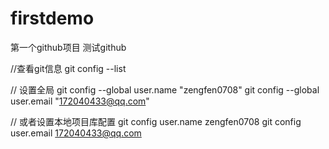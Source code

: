 # firstdemo
第一个github项目
测试github


//查看git信息
git config --list

// 设置全局
git config --global user.name "zengfen0708"
git config --global user.email "172040433@qq.com"

// 或者设置本地项目库配置
git config user.name zengfen0708
git config user.email 172040433@qq.com